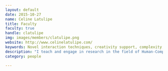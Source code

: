 ```yaml
---
layout: default
date: 2015-10-27
name: Celine Latulipe
title: Faculty
faculty: true
handle: clatulipe
img: images/members/clatulipe.png
website: http://www.celinelatulipe.com/
keywords: Novel interaction techniques, creativity support, complexity, collaborative systems, ethics, CS education
description: "I teach and engage in research in the field of Human-Computer Interaction at UNC Charlotte. My research involves developing and evaluating novel interaction techniques, creativity support tools and technologies to support the arts. Beyond technology and art, I am also interested in politics, gender issues, philosophy, behavioral economics, neuroscience, psychology and sociology. <br />I received my PhD in Computer Science from the University of Waterloo in 2006. I have a Masters of Mathematics in CS and a Bachelor of Arts in Honours Economics and Applied Studies, both from Waterloo."
category: people

---
```

